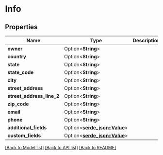 # Info

## Properties

Name | Type | Description | Notes
------------ | ------------- | ------------- | -------------
**owner** | Option<**String**> |  | [optional]
**country** | Option<**String**> |  | [optional]
**state** | Option<**String**> |  | [optional]
**state_code** | Option<**String**> |  | [optional]
**city** | Option<**String**> |  | [optional]
**street_address** | Option<**String**> |  | [optional]
**street_address_line_2** | Option<**String**> |  | [optional]
**zip_code** | Option<**String**> |  | [optional]
**email** | Option<**String**> |  | [optional]
**phone** | Option<**String**> |  | [optional]
**additional_fields** | Option<[**serde_json::Value**](.md)> |  | [optional]
**custom_fields** | Option<[**serde_json::Value**](.md)> |  | [optional]

[[Back to Model list]](../README.md#documentation-for-models) [[Back to API list]](../README.md#documentation-for-api-endpoints) [[Back to README]](../README.md)


